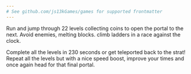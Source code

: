 ```yaml
---
# See github.com/js13kGames/games for supported frontmatter
---
```

Run and jump through 22 levels collecting coins to open the portal to the next. Avoid enemies, melting blocks. climb ladders in a race against the clock. 

Complete all the levels in 230 seconds or get teleported back to the strat! Repeat all the levels but with a nice speed boost, improve your times and once again head for that final portal.